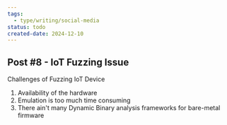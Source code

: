 ```yaml
---
tags:
  - type/writing/social-media
status: todo
created-date: 2024-12-10
---
```

## Post #8 - IoT Fuzzing Issue 

Challenges of Fuzzing IoT Device
1. Availability of the hardware
2. Emulation is too much time consuming
3. There ain't many Dynamic Binary analysis frameworks for bare-metal firmware